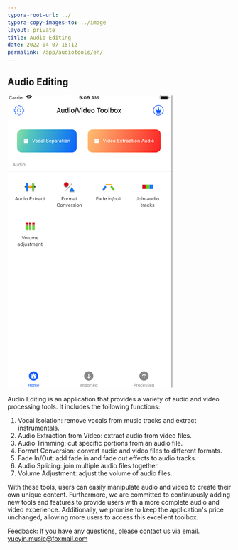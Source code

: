 ```yaml
---
typora-root-url: ../
typora-copy-images-to: ../image
layout: private
title: Audio Editing
date: 2022-04-07 15:12
permalink: /app/audiotools/en/
---
```


## Audio Editing





![image-20230422091346143](/image/image-20230422091346143.png)





Audio Editing is an application that provides a variety of audio and video processing tools. It includes the following functions:

1. Vocal Isolation: remove vocals from music tracks and extract instrumentals.
2. Audio Extraction from Video: extract audio from video files.
3. Audio Trimming: cut specific portions from an audio file.
4. Format Conversion: convert audio and video files to different formats.
5. Fade In/Out: add fade in and fade out effects to audio tracks.
6. Audio Splicing: join multiple audio files together.
7. Volume Adjustment: adjust the volume of audio files.

With these tools, users can easily manipulate audio and video to create their own unique content. Furthermore, we are committed to continuously adding new tools and features to provide users with a more complete audio and video experience. Additionally, we promise to keep the application's price unchanged, allowing more users to access this excellent toolbox.



Feedback: If you have any questions, please contact us via email. yueyin.music@foxmail.com





